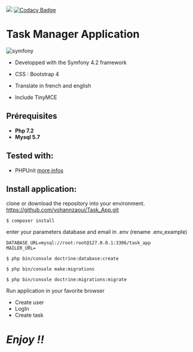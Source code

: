 <a href="https://codeclimate.com/github/yohannzaoui/Task_App/maintainability"><img src="https://api.codeclimate.com/v1/badges/191d9df633c332f3f12a/maintainability" /></a>
[![Codacy Badge](https://api.codacy.com/project/badge/Grade/4bedf3e82b284176b40896f43f726e7f)](https://www.codacy.com/app/yohannzaoui/Task_App?utm_source=github.com&amp;utm_medium=referral&amp;utm_content=yohannzaoui/Task_App&amp;utm_campaign=Badge_Grade)


Task Manager Application
==================================

![symfony](https://d1pwix07io15pr.cloudfront.net/vd3200fdf32/images/logos/header-logo.svg)

* Developped with the Symfony 4.2 framework
* CSS : Bootstrap 4

* Translate in french and english
* Include TinyMCE

## Prérequisites
* **Php 7.2**
* **Mysql 5.7**

## Tested with:
- PHPUnit [more infos](https://phpunit.de/)

## Install application:
clone or download the repository into your environment. https://github.com/yohannzaoui/Task_App.git

```
$ composer install
```
enter your parameters database and email in .env (rename .env_example)
```
DATABASE_URL=mysql://root:root@127.0.0.1:3306/task_app
MAILER_URL=
```
```
$ php bin/console doctrine:database:create
```
```
$ php bin/console make:migrations
```
```
$ php bin/console doctrine:migrations:migrate
```

Run application in your favorite browser

- Create user
- LogIn
- Create task

# *Enjoy !!*
